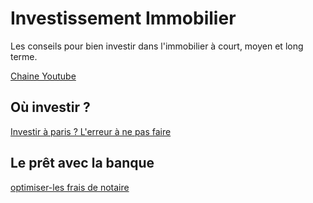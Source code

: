 # Investissement Immobilier

Les conseils pour bien investir dans l'immobilier à court, moyen et long terme.

[Chaine Youtube](https://www.youtube.com/channel/UCelCD2AgxWJ5MmIQY0PQUAw)


## Où investir ?

[Investir à paris ? L'erreur à ne pas faire](https://investissement-immobilier.github.io/investir-a-paris-erreur)

## Le prêt avec la banque

[optimiser-les frais de notaire](https://investissement-immobilier.github.io/optimiser-les-frais-de-notaire)
